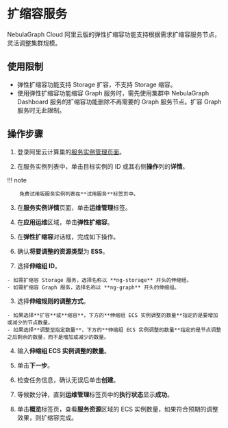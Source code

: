 # 扩缩容服务

NebulaGraph Cloud 阿里云版的弹性扩缩容功能支持根据需求扩缩容服务节点，灵活调整集群规模。

## 使用限制

- 弹性扩缩容功能支持 Storage 扩容，不支持 Storage 缩容。
- 使用弹性扩缩容功能缩容 Graph 服务时，需先使用集群中 NebulaGraph Dashboard 服务的扩缩容功能删除不再需要的 Graph 服务节点。扩容 Graph 服务时无此限制。

## 操作步骤

1. 登录阿里云计算巢的[服务实例管理页面](http://c.nxw.so/9huj4 "https://computenest.console.aliyun.com/user/cn-hangzhou/serviceInstance/private")。

2. 在服务实例列表中，单击目标实例的 ID 或其右侧**操作**列的**详情**。

  !!! note

        免费试用版服务实例列表在**试用服务**标签页中。

3. 在**服务实例详情**页面，单击**运维管理**标签。

4. 在**应用运维**区域，单击**弹性扩缩容**。

5. 在**弹性扩缩容**对话框，完成如下操作。

  1. 确认**将要调整的资源类型**为 **ESS**。

  2. 选择**伸缩组 ID**。
    
    - 如需扩缩容 Storage 服务，选择名称以 **ng-storage** 开头的伸缩组。
    - 如需扩缩容 Graph 服务，选择名称以 **ng-graph** 开头的伸缩组。
  
  3. 选择**伸缩规则的调整方式**。
   
    - 如果选择**扩容**或**缩容**，下方的**伸缩组 ECS 实例调整的数量**指定的是要增加或减少的节点数量。
    - 如果选择**调整至指定数量**，下方的**伸缩组 ECS 实例调整的数量**指定的是节点调整之后剩余的数量，而不是增加或减少的数量。
  
  4. 输入**伸缩组 ECS 实例调整的数量**。
  
  5. 单击**下一步**。
  
  6. 检查任务信息，确认无误后单击**创建**。

6. 等候数分钟，直到**运维管理**标签页中的**执行状态**显示**成功**。

7. 单击**概览**标签页，查看**服务资源**区域的 ECS 实例数量，如果符合预期的调整效果，则扩缩容完成。
